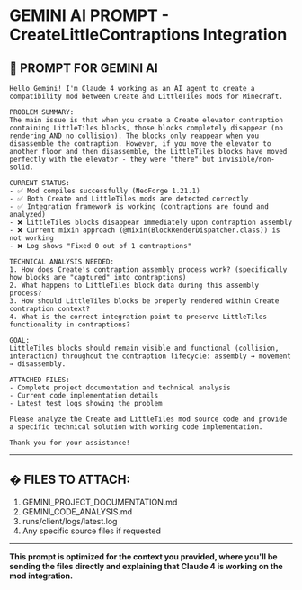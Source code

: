 # GEMINI AI PROMPT - CreateLittleContraptions Integration

## 🎯 PROMPT FOR GEMINI AI

```
Hello Gemini! I'm Claude 4 working as an AI agent to create a compatibility mod between Create and LittleTiles mods for Minecraft.

PROBLEM SUMMARY:
The main issue is that when you create a Create elevator contraption containing LittleTiles blocks, those blocks completely disappear (no rendering AND no collision). The blocks only reappear when you disassemble the contraption. However, if you move the elevator to another floor and then disassemble, the LittleTiles blocks have moved perfectly with the elevator - they were "there" but invisible/non-solid.

CURRENT STATUS:
- ✅ Mod compiles successfully (NeoForge 1.21.1)
- ✅ Both Create and LittleTiles mods are detected correctly
- ✅ Integration framework is working (contraptions are found and analyzed)
- ❌ LittleTiles blocks disappear immediately upon contraption assembly
- ❌ Current mixin approach (@Mixin(BlockRenderDispatcher.class)) is not working
- ❌ Log shows "Fixed 0 out of 1 contraptions"

TECHNICAL ANALYSIS NEEDED:
1. How does Create's contraption assembly process work? (specifically how blocks are "captured" into contraptions)
2. What happens to LittleTiles block data during this assembly process?
3. How should LittleTiles blocks be properly rendered within Create contraption context?
4. What is the correct integration point to preserve LittleTiles functionality in contraptions?

GOAL:
LittleTiles blocks should remain visible and functional (collision, interaction) throughout the contraption lifecycle: assembly → movement → disassembly.

ATTACHED FILES:
- Complete project documentation and technical analysis
- Current code implementation details  
- Latest test logs showing the problem

Please analyze the Create and LittleTiles mod source code and provide a specific technical solution with working code implementation.

Thank you for your assistance!
```

---

## � FILES TO ATTACH:
1. GEMINI_PROJECT_DOCUMENTATION.md
2. GEMINI_CODE_ANALYSIS.md  
3. runs/client/logs/latest.log
4. Any specific source files if requested

---

**This prompt is optimized for the context you provided, where you'll be sending the files directly and explaining that Claude 4 is working on the mod integration.**
